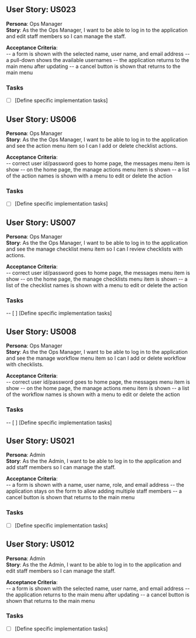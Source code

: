 ## User Story: US023

**Persona**: Ops Manager  
**Story**: As the the Ops Manager, I want to be able to log in to the application and edit staff members so I can manage the staff.

**Acceptance Criteria**:  
-- a form is shown with the selected name, user name, and email address
-- a pull-down shows the available usernames
-- the application returns to the main menu after updating
-- a cancel button is shown that returns to the main menu

### Tasks
- [ ] [Define specific implementation tasks]

## User Story: US006

**Persona**: Ops Manager  
**Story**: As the the Ops Manager, I want to be able to log in to the application and see the action menu item so I can I add or delete checklist actions.

**Acceptance Criteria**:  
-- correct user id/password goes to home page, the messages menu item is show
-- on the home page, the manage actions menu item is shown
-- a list of the action names is shown with a menu to edit or delete the action

### Tasks
- [ ] [Define specific implementation tasks]

## User Story: US007

**Persona**: Ops Manager  
**Story**: As the the Ops Manager, I want to be able to log in to the application and see the manage checklist menu item so I can I review checklists with actions.

**Acceptance Criteria**:  
-- correct user id/password goes to home page, the messages menu item is show
-- on the home page, the manage checklists menu item is shown
-- a list of the checklist names is shown with a menu to edit or delete the action

### Tasks
-- [ ] [Define specific implementation tasks]

## User Story: US008

**Persona**: Ops Manager  
**Story**: As the the Ops Manager, I want to be able to log in to the application and see the manage workflow menu item so I can I add or delete workflow with checklists.

**Acceptance Criteria**:  
-- correct user id/password goes to home page, the messages menu item is show
-- on the home page, the manage actions menu item is shown
-- a list of the workflow names is shown with a menu to edit or delete the action

### Tasks
-- [ ] [Define specific implementation tasks]

## User Story: US021

**Persona**: Admin  
**Story**: As the the Admin, I want to be able to log in to the application and add staff members so I can manage the staff.

**Acceptance Criteria**:  
-- a form is shown with a name, user name, role, and email address
-- the application stays on the form to allow adding multiple staff members
-- a cancel button is shown that returns to the main menu

### Tasks
- [ ] [Define specific implementation tasks]

## User Story: US012

**Persona**: Admin  
**Story**: As the the Admin, I want to be able to log in to the application and edit staff members so I can manage the staff.

**Acceptance Criteria**:  
-- a form is shown with the selected name, user name, and email address
-- the application returns to the main menu after updating
-- a cancel button is shown that returns to the main menu

### Tasks
- [ ] [Define specific implementation tasks]